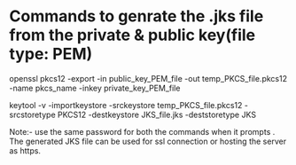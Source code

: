 # Commands to genrate the .jks file from the private & public key(file type: PEM)

openssl pkcs12 -export -in public_key_PEM_file -out temp_PKCS_file.pkcs12 -name pkcs_name -inkey private_key_PEM_file

keytool -v -importkeystore -srckeystore temp_PKCS_file.pkcs12 -srcstoretype PKCS12 -destkeystore JKS_file.jks -deststoretype JKS


Note:- use the same password for both the commands when it prompts .
  The generated JKS file can be used for ssl connection or hosting the server as https.
